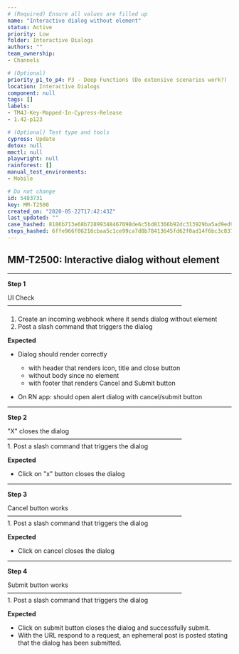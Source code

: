 ```yaml
---
# (Required) Ensure all values are filled up
name: "Interactive dialog without element"
status: Active
priority: Low
folder: Interactive Dialogs
authors: ""
team_ownership: 
- Channels

# (Optional)
priority_p1_to_p4: P3 - Deep Functions (Do extensive scenarios work?)
location: Interactive Dialogs
component: null
tags: []
labels: 
- TM4J-Key-Mapped-In-Cypress-Release
- 1.42-p123

# (Optional) Test type and tools
cypress: Update
detox: null
mmctl: null
playwright: null
rainforest: []
manual_test_environments: 
- Mobile

# Do not change
id: 5483731
key: MM-T2500
created_on: "2020-05-22T17:42:43Z"
last_updated: ""
case_hashed: 8186b713e68b72899348467098de6c5bd81366b92dc313929ba5ad9ed9df883eb708ded29a3152913fcbb32080b07565
steps_hashed: 6ffe966f06216cbaa5c1ce99ca7d8b78413645fd62f0ad14f6bc3c83728f2c6fa647b96ccf6b2cd63caedbb81a5e52da
---
```


<!-- (Auto-generated) Based on frontmatter's "key" and "name" -->

## MM-T2500: Interactive dialog without element

---

**Step 1**

UI Check\
————————————————————————————

1. Create an incoming webhook where it sends dialog without element
2. Post a slash command that triggers the dialog

**Expected**

- Dialog should render correctly

  - with header that renders icon, title and close button
  - without body since no element
  - with footer that renders Cancel and Submit button

- On RN app: should open alert dialog with cancel/submit button

---

**Step 2**

"X" closes the dialog\
————————————————————————————\
1\. Post a slash command that triggers the dialog

**Expected**

- Click on "x" button closes the dialog

---

**Step 3**

Cancel button works\
————————————————————————————\
1\. Post a slash command that triggers the dialog

**Expected**

- Click on cancel closes the dialog

---

**Step 4**

Submit button works\
————————————————————————————\
1\. Post a slash command that triggers the dialog

**Expected**

- Click on submit button closes the dialog and successfully submit.
- With the URL respond to a request, an ephemeral post is posted stating that the dialog has been submitted.
